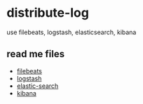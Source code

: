 # distribute-log
use filebeats, logstash, elasticsearch, kibana

## read me files
* <a href="https://github.com/vtgithub/distribute-log/blob/master/file-beats.md.md"> filebeats </a>
* <a href="https://github.com/vtgithub/distribute-log/blob/master/logstash.md"> logstash </a>
* <a href="https://github.com/vtgithub/distribute-log/blob/master/elastic-search.md"> elastic-search </a>
* <a href="https://github.com/vtgithub/distribute-log/blob/master/kibana.md"> kibana </a>
